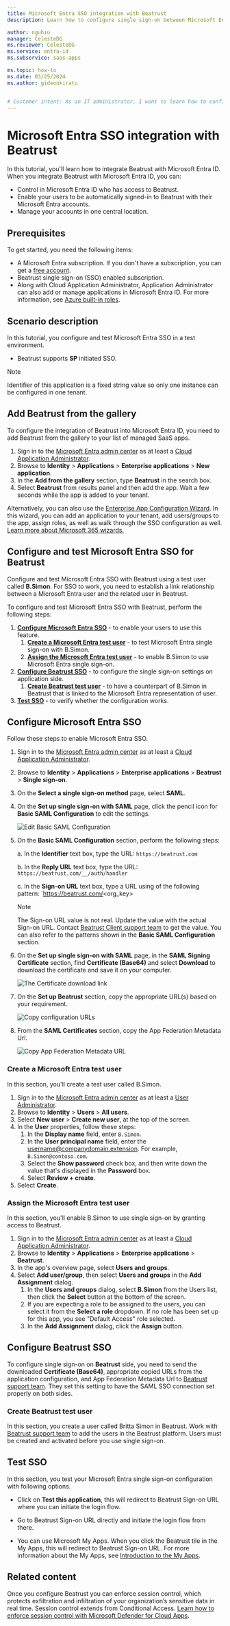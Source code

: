 ```yaml
---
title: Microsoft Entra SSO integration with Beatrust
description: Learn how to configure single sign-on between Microsoft Entra ID and Beatrust.

author: nguhiu
manager: CelesteDG
ms.reviewer: CelesteDG
ms.service: entra-id
ms.subservice: saas-apps

ms.topic: how-to
ms.date: 03/25/2024
ms.author: gideonkiratu


# Customer intent: As an IT administrator, I want to learn how to configure single sign-on between Microsoft Entra ID and Beatrust so that I can control who has access to Beatrust, enable automatic sign-in with Microsoft Entra accounts, and manage my accounts in one central location.
---
```


# Microsoft Entra SSO integration with Beatrust

In this tutorial, you'll learn how to integrate Beatrust with Microsoft Entra ID. When you integrate Beatrust with Microsoft Entra ID, you can:

* Control in Microsoft Entra ID who has access to Beatrust.
* Enable your users to be automatically signed-in to Beatrust with their Microsoft Entra accounts.
* Manage your accounts in one central location.

## Prerequisites

To get started, you need the following items:

* A Microsoft Entra subscription. If you don't have a subscription, you can get a [free account](https://azure.microsoft.com/free/).
* Beatrust single sign-on (SSO) enabled subscription.
* Along with Cloud Application Administrator, Application Administrator can also add or manage applications in Microsoft Entra ID.
For more information, see [Azure built-in roles](~/identity/role-based-access-control/permissions-reference.md).

## Scenario description

In this tutorial, you configure and test Microsoft Entra SSO in a test environment.

* Beatrust supports **SP** initiated SSO.

> [!NOTE]
> Identifier of this application is a fixed string value so only one instance can be configured in one tenant.

## Add Beatrust from the gallery

To configure the integration of Beatrust into Microsoft Entra ID, you need to add Beatrust from the gallery to your list of managed SaaS apps.

1. Sign in to the [Microsoft Entra admin center](https://entra.microsoft.com) as at least a [Cloud Application Administrator](~/identity/role-based-access-control/permissions-reference.md#cloud-application-administrator).
1. Browse to **Identity** > **Applications** > **Enterprise applications** > **New application**.
1. In the **Add from the gallery** section, type **Beatrust** in the search box.
1. Select **Beatrust** from results panel and then add the app. Wait a few seconds while the app is added to your tenant.

 Alternatively, you can also use the [Enterprise App Configuration Wizard](https://portal.office.com/AdminPortal/home?Q=Docs#/azureadappintegration). In this wizard, you can add an application to your tenant, add users/groups to the app, assign roles, as well as walk through the SSO configuration as well. [Learn more about Microsoft 365 wizards.](/microsoft-365/admin/misc/azure-ad-setup-guides)

<a name='configure-and-test-azure-ad-sso-for-beatrust'></a>

## Configure and test Microsoft Entra SSO for Beatrust

Configure and test Microsoft Entra SSO with Beatrust using a test user called **B.Simon**. For SSO to work, you need to establish a link relationship between a Microsoft Entra user and the related user in Beatrust.

To configure and test Microsoft Entra SSO with Beatrust, perform the following steps:

1. **[Configure Microsoft Entra SSO](#configure-azure-ad-sso)** - to enable your users to use this feature.
    1. **[Create a Microsoft Entra test user](#create-an-azure-ad-test-user)** - to test Microsoft Entra single sign-on with B.Simon.
    1. **[Assign the Microsoft Entra test user](#assign-the-azure-ad-test-user)** - to enable B.Simon to use Microsoft Entra single sign-on.
1. **[Configure Beatrust SSO](#configure-beatrust-sso)** - to configure the single sign-on settings on application side.
    1. **[Create Beatrust test user](#create-beatrust-test-user)** - to have a counterpart of B.Simon in Beatrust that is linked to the Microsoft Entra representation of user.
1. **[Test SSO](#test-sso)** - to verify whether the configuration works.

<a name='configure-azure-ad-sso'></a>

## Configure Microsoft Entra SSO

Follow these steps to enable Microsoft Entra SSO.

1. Sign in to the [Microsoft Entra admin center](https://entra.microsoft.com) as at least a [Cloud Application Administrator](~/identity/role-based-access-control/permissions-reference.md#cloud-application-administrator).
1. Browse to **Identity** > **Applications** > **Enterprise applications** > **Beatrust** > **Single sign-on**.
1. On the **Select a single sign-on method** page, select **SAML**.
1. On the **Set up single sign-on with SAML** page, click the pencil icon for **Basic SAML Configuration** to edit the settings.

   ![Edit Basic SAML Configuration](common/edit-urls.png)

1. On the **Basic SAML Configuration** section, perform the following steps:

    a. In the **Identifier** text box, type the URL:
    `https://beatrust.com`

    b. In the **Reply URL** text box, type the URL:
    `https://beatrust.com/__/auth/handler`

    c. In the **Sign-on URL** text box, type a URL using  of the following pattern:
    `https://beatrust.com/<org_key>

    > [!NOTE]
	> The Sign-on URL value is not real. Update the value with the actual Sign-on URL. Contact [Beatrust Client support team](mailto:support@beatrust.com) to get the value. You can also refer to the patterns shown in the **Basic SAML Configuration** section.

1. On the **Set up single sign-on with SAML** page, in the **SAML Signing Certificate** section,  find **Certificate (Base64)** and select **Download** to download the certificate and save it on your computer.

	![The Certificate download link](common/certificatebase64.png)

1. On the **Set up Beatrust** section, copy the appropriate URL(s) based on your requirement.

	![Copy configuration URLs](common/copy-configuration-urls.png)

1. From the **SAML Certificates** section, copy the App Federation Metadata Url.

    ![Copy App Federation Metadata URL](common/app-federation-metadata-url.png)

<a name='create-an-azure-ad-test-user'></a>

### Create a Microsoft Entra test user

In this section, you'll create a test user called B.Simon.

1. Sign in to the [Microsoft Entra admin center](https://entra.microsoft.com) as at least a [User Administrator](~/identity/role-based-access-control/permissions-reference.md#user-administrator).
1. Browse to **Identity** > **Users** > **All users**.
1. Select **New user** > **Create new user**, at the top of the screen.
1. In the **User** properties, follow these steps:
   1. In the **Display name** field, enter `B.Simon`.  
   1. In the **User principal name** field, enter the username@companydomain.extension. For example, `B.Simon@contoso.com`.
   1. Select the **Show password** check box, and then write down the value that's displayed in the **Password** box.
   1. Select **Review + create**.
1. Select **Create**.

<a name='assign-the-azure-ad-test-user'></a>

### Assign the Microsoft Entra test user

In this section, you'll enable B.Simon to use single sign-on by granting access to Beatrust.

1. Sign in to the [Microsoft Entra admin center](https://entra.microsoft.com) as at least a [Cloud Application Administrator](~/identity/role-based-access-control/permissions-reference.md#cloud-application-administrator).
1. Browse to **Identity** > **Applications** > **Enterprise applications** > **Beatrust**.
1. In the app's overview page, select **Users and groups**.
1. Select **Add user/group**, then select **Users and groups** in the **Add Assignment** dialog.
   1. In the **Users and groups** dialog, select **B.Simon** from the Users list, then click the **Select** button at the bottom of the screen.
   1. If you are expecting a role to be assigned to the users, you can select it from the **Select a role** dropdown. If no role has been set up for this app, you see "Default Access" role selected.
   1. In the **Add Assignment** dialog, click the **Assign** button.

## Configure Beatrust SSO

To configure single sign-on on **Beatrust** side, you need to send the downloaded **Certificate (Base64)**, appropriate copied URLs from the application configuration, and App Federation Metadata Url to [Beatrust support team](mailto:support@beatrust.com). They set this setting to have the SAML SSO connection set properly on both sides.

### Create Beatrust test user

In this section, you create a user called Britta Simon in Beatrust. Work with [Beatrust support team](mailto:support@beatrust.com) to add the users in the Beatrust platform. Users must be created and activated before you use single sign-on.

## Test SSO 

In this section, you test your Microsoft Entra single sign-on configuration with following options. 

* Click on **Test this application**, this will redirect to Beatrust Sign-on URL where you can initiate the login flow. 

* Go to Beatrust Sign-on URL directly and initiate the login flow from there.

* You can use Microsoft My Apps. When you click the Beatrust tile in the My Apps, this will redirect to Beatrust Sign-on URL. For more information about the My Apps, see [Introduction to the My Apps](https://support.microsoft.com/account-billing/sign-in-and-start-apps-from-the-my-apps-portal-2f3b1bae-0e5a-4a86-a33e-876fbd2a4510).

## Related content

Once you configure Beatrust you can enforce session control, which protects exfiltration and infiltration of your organization’s sensitive data in real time. Session control extends from Conditional Access. [Learn how to enforce session control with Microsoft Defender for Cloud Apps](/cloud-app-security/proxy-deployment-any-app).
